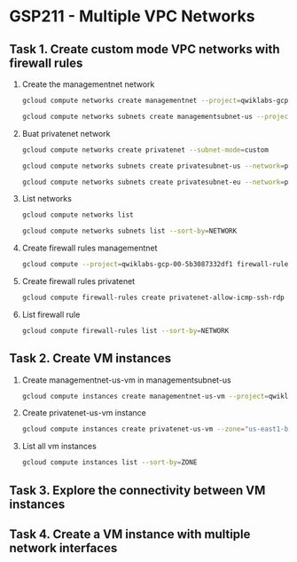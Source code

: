 # GSP211 - Multiple VPC Networks

## Task 1. Create custom mode VPC networks with firewall rules

1. Create the managementnet network

   ```bash
   gcloud compute networks create managementnet --project=qwiklabs-gcp-00-5b3087332df1 --subnet-mode=custom --mtu=1460 --bgp-routing-mode=regional
   ```

   ```bash
   gcloud compute networks subnets create managementsubnet-us --project=qwiklabs-gcp-00-5b3087332df1 --range=10.130.0.0/20 --stack-type=IPV4_ONLY --network=managementnet --region=us-east1
   ```

2. Buat privatenet network

   ```bash
   gcloud compute networks create privatenet --subnet-mode=custom
   ```

   ```bash
   gcloud compute networks subnets create privatesubnet-us --network=privatenet --region=us-east1 --range=172.16.0.0/24
   ```

   ```bash
   gcloud compute networks subnets create privatesubnet-eu --network=privatenet --region=europe-west1 --range=172.20.0.0/20
   ```

3. List networks

   ```bash
   gcloud compute networks list
   ```

   ```bash
   gcloud compute networks subnets list --sort-by=NETWORK
   ```

4. Create firewall rules managementnet

   ```bash
   gcloud compute --project=qwiklabs-gcp-00-5b3087332df1 firewall-rules create managementnet-allow-icmp-ssh-rdp --direction=INGRESS --priority=1000 --network=managementnet --action=ALLOW --rules=tcp:22,tcp:3389,icmp --source-ranges=0.0.0.0/0
   ```

5. Create firewall rules privatenet

   ```bash
   gcloud compute firewall-rules create privatenet-allow-icmp-ssh-rdp --direction=INGRESS --priority=1000 --network=privatenet --action=ALLOW --rules=icmp,tcp:22,tcp:3389 --source-ranges=0.0.0.0/0
   ```

6. List firewall rule

   ```bash
   gcloud compute firewall-rules list --sort-by=NETWORK
   ```

## Task 2. Create VM instances

1. Create managementnet-us-vm in managementsubnet-us

   ```bash
   gcloud compute instances create managementnet-us-vm --project=qwiklabs-gcp-00-5b3087332df1 --zone=us-east1-b --machine-type=e2-micro --network-interface=network-tier=PREMIUM,stack-type=IPV4_ONLY,subnet=managementsubnet-us --metadata=enable-oslogin=true --maintenance-policy=MIGRATE --provisioning-model=STANDARD --service-account=215804974768-compute@developer.gserviceaccount.com --scopes=https://www.googleapis.com/auth/devstorage.read_only,https://www.googleapis.com/auth/logging.write,https://www.googleapis.com/auth/monitoring.write,https://www.googleapis.com/auth/servicecontrol,https://www.googleapis.com/auth/service.management.readonly,https://www.googleapis.com/auth/trace.append --create-disk=auto-delete=yes,boot=yes,device-name=managementnet-us-vm,image=projects/debian-cloud/global/images/debian-11-bullseye-v20230509,mode=rw,size=10,type=projects/qwiklabs-gcp-00-5b3087332df1/zones/us-east1-b/diskTypes/pd-balanced --no-shielded-secure-boot --shielded-vtpm --shielded-integrity-monitoring --labels=goog-ec-src=vm_add-gcloud --reservation-affinity=any
   ```

2. Create privatenet-us-vm instance

   ```bash
   gcloud compute instances create privatenet-us-vm --zone="us-east1-b" --machine-type=e2-micro --subnet=privatesubnet-us
   ```

3. List all vm instances

   ```bash
   gcloud compute instances list --sort-by=ZONE
   ```

## Task 3. Explore the connectivity between VM instances

## Task 4. Create a VM instance with multiple network interfaces
